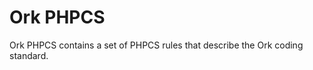 Ork PHPCS
=========

Ork PHPCS contains a set of PHPCS rules that describe the Ork coding standard.

